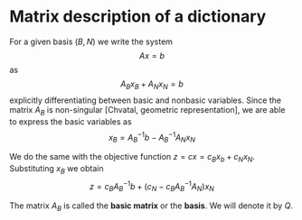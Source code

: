 # Matrix description of a dictionary

For a given basis $(B, N)$ we write the system
$$
Ax = b
$$
as
$$
A_B x_B + A_N x_N = b
$$
explicitly differentiating between basic and nonbasic variables.
Since the matrix $A_B$ is non-singular [Chvatal, geometric representation], we are able to express the basic variables as
$$
x_B = A_B^{-1} b - A_B^{-1} A_N x_N
$$

We do the same with the objective function $z = cx = c_B x_b + c_N x_N$.
Substituting $x_B$ we obtain
$$
z = c_B A_B^{-1} b + (c_N - c_B A_B^{-1} A_N) x_N
$$

The matrix $A_B$ is called the **basic matrix** or the **basis**. We will denote
it by $Q$.